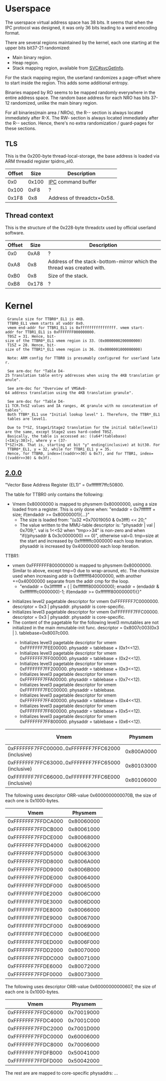 # Userspace

The userspace virtual address space has 38 bits. It seems that when the
IPC protocol was designed, it was only 36 bits leading to a weird
encoding format.

There are several regions maintained by the kernel, each one starting at
the upper bits bit37-21 randomized:

  - Main binary region.
  - Heap region.
  - Stack mapping region, available from
    [SVC\#svcGetInfo](SVC#svcGetInfo.md##svcGetInfo "wikilink").

For the stack mapping region, the userland randomizes a page-offset
where to start inside the region. This adds some additional entropy.

Binaries mapped by RO seems to be mapped randomly everywhere in the
entire address space. The random base address for each NRO has bits
37-12 randomized, unlike the main binary region.

For all binaries(main area / NROs), the R-- section is always located
immediately after R-X. The RW- section is always located immediately
after the R-- section. Hence, there's no extra randomization /
guard-pages for these sections.

## TLS

This is the 0x200-byte thread-local-storage, the base address is loaded
via ARM threadid register
tpidrro\_el0.

| Offset | Size  | Description                                           |
| ------ | ----- | ----------------------------------------------------- |
| 0x0    | 0x100 | [IPC](IPC%20Marshalling.md "wikilink") command buffer |
| 0x100  | 0xF8  | ?                                                     |
| 0x1F8  | 0x8   | Address of threadctx+0x58.                            |

## Thread context

This is the structure of the 0x228-byte threadctx used by official
userland
software.

| Offset | Size  | Description                                                           |
| ------ | ----- | --------------------------------------------------------------------- |
| 0x0    | 0xA8  | ?                                                                     |
| 0xA8   | 0x8   | Address of the stack-bottom-mirror which the thread was created with. |
| 0xB0   | 0x8   | Size of the stack.                                                    |
| 0xB8   | 0x178 | ?                                                                     |

# Kernel

` Granule size for TTBR0*_EL1 is 4KB.`  
` TTBR0_EL1 vmem starts at vaddr 0x0.`  
` vmem end-addr for TTBR1_EL1 is 0xffffffffffffffff. vmem start-addr for TTBR1_EL1 is 0xFFFFFFF000000000.`  
` T0SZ = 31. Hence, bit-size of the TTBR0*_EL1 vmem region is 33. (0x0000000200000000)`  
` T1SZ = 28. Hence, bit-size of the TTBR1*_EL1 vmem region is 36. (0x0000001000000000)`  
` `  
` Note: ARM config for TTBR0 is presumably configured for userland later.`  
` `  
` See arm-doc for "Table D4-25 Translation table entry addresses when using the 4KB translation granule".`  
` `  
` See arm-doc for "Overview of VMSAv8-64 address translation using the 4KB translation granule".`  
` `  
` See arm-doc for "Table D4-11 TCR.TnSZ values and IA ranges, 4K granule with no concatenation of tables".`  
` Both TTBR*_EL1 use "Initial lookup level" 1. Therefore, the TTBR*_EL1 tables are level1.`  
` `  
` Due to T*SZ, Stage1/Stage2 translation for the initial table(level1) are the same, except Stage2 uses hard-coded T0SZ.`  
` Basically, the table is accessed as: ((u64*)tablebase)[<IA[y:30]>], where y = (37-T*SZ)+26. That is, starting at bit "y" ending(inclusive) at bit30. For TTBR0*_EL1, y = 32, while for TTBR1_EL1 y = 35.`  
` Hence, for TTBR0, index=((vaddr>>30) & 0x7), and for TTBR1, index=((vaddr>>30) & 0x3f).`

## [2.0.0](2.0.0.md "wikilink")

"Vector Base Address Register (EL1)" = 0xfffffff7ffc50800.

The table for TTBR0 only contains the following:

  - Vmem 0x80000000 is mapped to physmem 0x80000000, using a size loaded
    from a register. This is only done when: "endaddr = 0x7fffffff +
    size; if(endaddr \>= 0x80000001){...}"
      - The size is loaded from: "(u32 \*0x70019050 & 0x3fff) \<\< 20;"
      - The value written to the MMU-table descriptor is: "physaddr |
        val | 0x709;". val is 1\<\<52 when "tmp\>\>34" is non-zero and
        when "if((physaddr & 0x3c0000000) == 0)", otherwise val=0.
        tmp=size at the start and increased by 0xffffffffc0000000 each
        loop iteration. physaddr is increased by 0x40000000 each loop
        iteration.

TTBR1:

  - vmem 0xFFFFFFF800000000 is mapped to physmem 0x80000000. Similar to
    above, except tmp=0 due to wrap-around, etc. The chunksize used when
    increasing addr is 0xfffffff840000000, with another +=0x40000000
    separate from the addr cmp for the loop.
      - "endaddr = 0x3fffffff + (<size from above> |
        0xfffffff800000000); enaddr = (endaddr & 0xffffffffc0000000)-1;
        if(endaddr \>= 0xfffffff800000001){<map mem>}"

<!-- end list -->

  - Initializes level2 pagetable descriptor for vmem 0xFFFFFFF7C0000000.
    descriptor = 0x3 | physaddr. physaddr is core-specific.
  - Initializes level3 pagetable descriptor for vmem 0xFFFFFFF7FFC00000.
    descriptor = 0x3 | physaddr. physaddr is core-specific.
  - The content of the pagetable for the following level3 mmutables are
    not initialized in the main mmutable-init func. descriptor =
    0x8007c003(0x3 | <physaddr tablebase>). tablebase=0x8007c000.
      - Initializes level3 pagetable descriptor for vmem
        0xFFFFFFF7FEE00000. physaddr = tablebase + (0x1\<\<12).
      - Initializes level3 pagetable descriptor for vmem
        0xFFFFFFF7FF000000. physaddr = tablebase + (0x2\<\<12).
      - Initializes level3 pagetable descriptor for vmem
        0xFFFFFFF7FF200000. physaddr = tablebase + (0x3\<\<12).
      - Initializes level3 pagetable descriptor for vmem
        0xFFFFFFF7FFA00000. physaddr = tablebase + (0x7\<\<12).
      - Initializes level3 pagetable descriptor for vmem
        0xFFFFFFF7FEC00000. physaddr = tablebase.
      - Initializes level3 pagetable descriptor for vmem
        0xFFFFFFF7FF400000. physaddr = tablebase + (0x4\<\<12).
      - Initializes level3 pagetable descriptor for vmem
        0xFFFFFFF7FF600000. physaddr = tablebase + (0x5\<\<12).
      - Initializes level3 pagetable descriptor for vmem
        0xFFFFFFF7FF800000. physaddr = tablebase +
(0x6\<\<12).

| Vmem                                               | Physmem    | Size    | Descriptor ORR-value | Permissions | Description      |
| -------------------------------------------------- | ---------- | ------- | -------------------- | ----------- | ---------------- |
| 0xFFFFFFF7FFC00000..0xFFFFFFF7FFC62000 (inclusive) | 0x800A0000 | 0x63000 | 0x78B                |             | Kernel .text     |
| 0xFFFFFFF7FFC63000..0xFFFFFFF7FFC65000 (inclusive) | 0x80103000 | 0x3000  | 0x6000000000078B     |             | Kernel .rodata   |
| 0xFFFFFFF7FFC66000..0xFFFFFFF7FFC6E000 (inclusive) | 0x80106000 | 0x9000  | 0x6000000000070B     |             | Kernel .data/... |

The following uses descriptor ORR-value 0x6000000000070B, the size of
each one is 0x1000-bytes.

| Vmem               | Physmem    |
| ------------------ | ---------- |
| 0xFFFFFFF7FFDCA000 | 0x80060000 |
| 0xFFFFFFF7FFDCB000 | 0x80061000 |
| 0xFFFFFFF7FFDCE000 | 0x80068000 |
| 0xFFFFFFF7FFDD4000 | 0x80062000 |
| 0xFFFFFFF7FFDD5000 | 0x80063000 |
| 0xFFFFFFF7FFDD8000 | 0x8006A000 |
| 0xFFFFFFF7FFDD9000 | 0x8006B000 |
| 0xFFFFFFF7FFDDE000 | 0x80064000 |
| 0xFFFFFFF7FFDDF000 | 0x80065000 |
| 0xFFFFFFF7FFDE2000 | 0x8006C000 |
| 0xFFFFFFF7FFDE3000 | 0x8006D000 |
| 0xFFFFFFF7FFDE8000 | 0x80066000 |
| 0xFFFFFFF7FFDE9000 | 0x80067000 |
| 0xFFFFFFF7FFDCF000 | 0x80069000 |
| 0xFFFFFFF7FFDEC000 | 0x8006E000 |
| 0xFFFFFFF7FFDED000 | 0x8006F000 |
| 0xFFFFFFF7FFDD2000 | 0x80070000 |
| 0xFFFFFFF7FFDDC000 | 0x80071000 |
| 0xFFFFFFF7FFDE6000 | 0x80072000 |
| 0xFFFFFFF7FFDF0000 | 0x80073000 |

The following uses descriptor ORR-value 0x60000000000607, the size of
each one is 0x1000-bytes.

| Vmem               | Physmem    |
| ------------------ | ---------- |
| 0xFFFFFFF7FFDC6000 | 0x70019000 |
| 0xFFFFFFF7FFDC4000 | 0x7001C000 |
| 0xFFFFFFF7FFDC2000 | 0x7001D000 |
| 0xFFFFFFF7FFDC0000 | 0x60006000 |
| 0xFFFFFFF7FFDC8000 | 0x70006000 |
| 0xFFFFFFF7FFDFB000 | 0x50041000 |
| 0xFFFFFFF7FFDFD000 | 0x50042000 |

The rest are are mapped to core-specific physaddrs: ...
